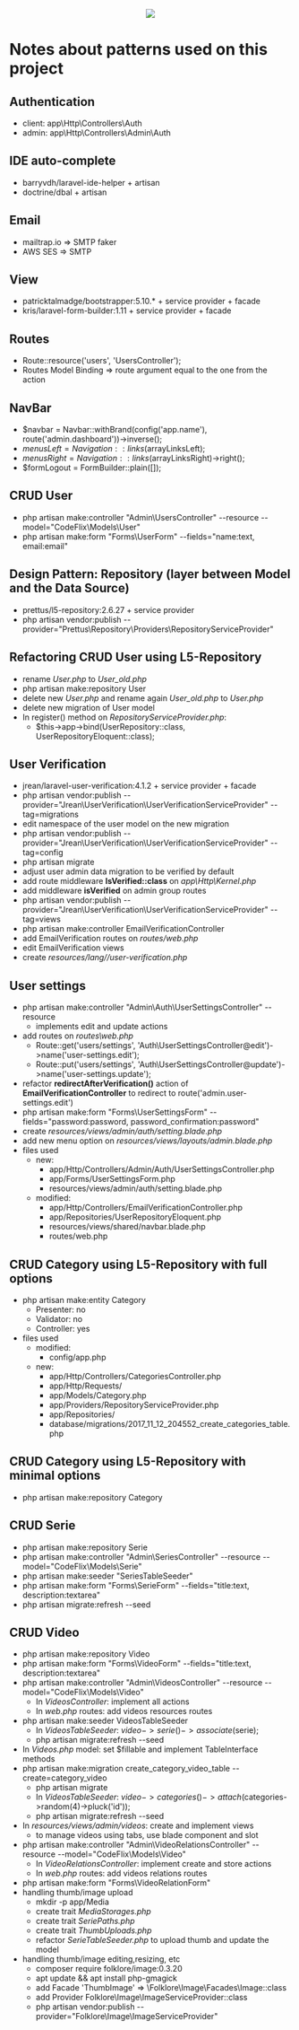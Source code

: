 <p align="center">
	<img src="https://laravel.com/assets/img/components/logo-laravel.svg">
</p>

# Notes about patterns used on this project

## Authentication
- client: app\Http\Controllers\Auth
- admin: app\Http\Controllers\Admin\Auth

## IDE auto-complete
- barryvdh/laravel-ide-helper + artisan
- doctrine/dbal + artisan

## Email
- mailtrap.io => SMTP faker
- AWS SES => SMTP

## View
- patricktalmadge/bootstrapper:5.10.* + service provider + facade
- kris/laravel-form-builder:1.11 + service provider + facade

## Routes
- Route::resource('users', 'UsersController');
- Routes Model Binding => route argument equal to the one from the action

## NavBar
- $navbar = Navbar::withBrand(config('app.name'), route('admin.dashboard'))->inverse();
- $menusLeft = Navigation::links($arrayLinksLeft);
- $menusRight = Navigation::links($arrayLinksRight)->right();
- $formLogout = FormBuilder::plain([]);

## CRUD User
- php artisan make:controller "Admin\UsersController" --resource --model="CodeFlix\Models\User"
- php artisan make:form "Forms\UserForm" --fields="name:text, email:email"

## Design Pattern: Repository (layer between Model and the Data Source)
- prettus/l5-repository:2.6.27 + service provider
- php artisan vendor:publish --provider="Prettus\Repository\Providers\RepositoryServiceProvider"

## Refactoring CRUD User using L5-Repository
- rename _User.php_ to _User_old.php_
- php artisan make:repository User
- delete new _User.php_ and rename again _User_old.php_ to _User.php_
- delete new migration of User model
- In register() method on _RepositoryServiceProvider.php_: 
	- $this->app->bind(UserRepository::class, UserRepositoryEloquent::class);

## User Verification
- jrean/laravel-user-verification:4.1.2 + service provider + facade
- php artisan vendor:publish --provider="Jrean\UserVerification\UserVerificationServiceProvider" --tag=migrations
- edit namespace of the user model on the new migration
- php artisan vendor:publish --provider="Jrean\UserVerification\UserVerificationServiceProvider" --tag=config
- php artisan migrate
- adjust user admin data migration to be verified by default
- add route middleware **IsVerified::class** on _app\Http\Kernel.php_
- add middleware **isVerified** on admin group routes
- php artisan vendor:publish --provider="Jrean\UserVerification\UserVerificationServiceProvider" --tag=views
- php artisan make:controller EmailVerificationController
- add EmailVerification routes on _routes/web.php_
- edit EmailVerification views
- create _resources/lang/<your-lang>/user-verification.php_

## User settings
- php artisan make:controller "Admin\Auth\UserSettingsController" --resource
	- implements edit and update actions
- add routes on _routes\web.php_
	- Route::get('users/settings', 'Auth\UserSettingsController@edit')->name('user-settings.edit');
    - Route::put('users/settings', 'Auth\UserSettingsController@update')->name('user-settings.update');
- refactor **redirectAfterVerification()** action of **EmailVerificationController** to redirect to route('admin.user-settings.edit')
- php artisan make:form "Forms\UserSettingsForm" --fields="password:password, password_confirmation:password"
- create _resources/views/admin/auth/setting.blade.php_
- add new menu option on _resources/views/layouts/admin.blade.php_
- files used
	- new:   
		- app/Http/Controllers/Admin/Auth/UserSettingsController.php
		- app/Forms/UserSettingsForm.php
		- resources/views/admin/auth/setting.blade.php
	- modified:
		- app/Http/Controllers/EmailVerificationController.php
		- app/Repositories/UserRepositoryEloquent.php
		- resources/views/shared/navbar.blade.php
		- routes/web.php

## CRUD Category using L5-Repository with full options
- php artisan make:entity Category
	- Presenter: no
	- Validator: no
	- Controller: yes
- files used
	- modified:
		- config/app.php
	- new:
		- app/Http/Controllers/CategoriesController.php
		- app/Http/Requests/
		- app/Models/Category.php
		- app/Providers/RepositoryServiceProvider.php
		- app/Repositories/
		- database/migrations/2017_11_12_204552_create_categories_table.php

## CRUD Category using L5-Repository with minimal options
- php artisan make:repository Category

## CRUD Serie
- php artisan make:repository Serie
- php artisan make:controller "Admin\SeriesController" --resource --model="CodeFlix\Models\Serie"
- php artisan make:seeder "SeriesTableSeeder"
- php artisan make:form "Forms\SerieForm" --fields="title:text, description:textarea"
- php artisan migrate:refresh --seed

## CRUD Video
- php artisan make:repository Video
- php artisan make:form "Forms\VideoForm" --fields="title:text, description:textarea"
- php artisan make:controller "Admin\VideosController" --resource --model="CodeFlix\Models\Video"
    - In _VideosController_: implement all actions
    - In _web.php_ routes: add videos resources routes
- php artisan make:seeder VideosTableSeeder
    - In _VideosTableSeeder_: $video->serie()->associate($serie);
    - php artisan migrate:refresh --seed
- In _Videos.php_ model: set $fillable and implement TableInterface methods
- php artisan make:migration create_category_video_table --create=category_video
    - php artisan migrate
    - In _VideosTableSeeder_: $video->categories()->attach($categories->random(4)->pluck('id'));
    - php artisan migrate:refresh --seed
- In _resources/views/admin/videos_: create and implement views
    - to manage videos using tabs, use blade component and slot
- php artisan make:controller "Admin\VideoRelationsController" --resource --model="CodeFlix\Models\Video"
    - In _VideoRelationsController_: implement create and store actions
    - In _web.php_ routes: add videos relations routes
- php artisan make:form "Forms\VideoRelationForm"
- handling thumb/image upload
    - mkdir -p app/Media
    - create trait _MediaStorages.php_
    - create trait _SeriePaths.php_
    - create trait _ThumbUploads.php_
    - refactor _SerieTableSeeder.php_ to upload thumb and update the model
- handling thumb/image editing,resizing, etc
    - composer require folklore/image:0.3.20
    - apt update && apt install php-gmagick
    - add Facade 'ThumbImage' => \Folklore\Image\Facades\Image::class
    - add Provider Folklore\Image\ImageServiceProvider::class
    - php artisan vendor:publish --provider="Folklore\Image\ImageServiceProvider"






























